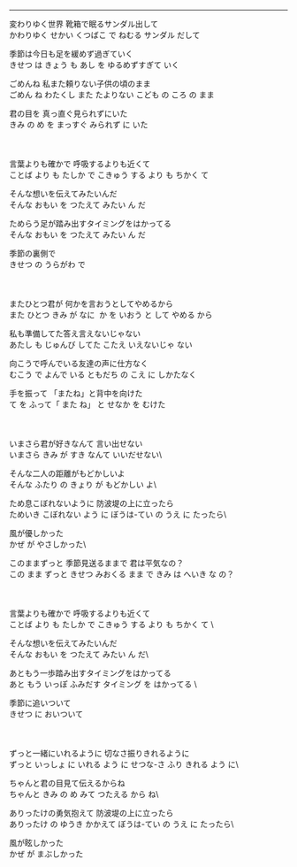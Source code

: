 
---

変わりゆく世界 靴箱で眠るサンダル出して\
かわりゆく せかい くつばこ で ねむる サンダル だして 

季節は今日も足を緩めず過ぎていく\
きせつ は きょう も あし を ゆるめずすぎて いく

ごめんね 私また頼りない子供の頃のまま\
ごめん ね わたくし また たよりない こども の ころ の まま 

君の目を 真っ直ぐ見られずにいた\
きみ の め を まっすぐ みられず に いた\
\
\
\
言葉よりも確かで 呼吸するよりも近くて\
ことば より も たしか で こきゅう する より も ちかく て

そんな想いを伝えてみたいんだ\
そんな おもい を つたえて みたい ん だ

ためらう足が踏み出すタイミングをはかってる\
そんな おもい を つたえて みたい ん だ

季節の裏側で\
きせつ の うらがわ で\
\
\
\
またひとつ君が 何かを言おうとしてやめるから\
また ひとつ きみ  が なに  か を いおう と して やめる から

私も準備してた答え言えないじゃない\
あたし も じゅんび してた こたえ いえないじゃ ない

向こうで呼んでいる友達の声に仕方なく\
むこう で よんで いる ともだち の こえ に しかたなく

手を振って 「またね」と背中を向けた\
て を ふって「 また ね」 と せなか を むけた\
\
\
\
いまさら君が好きなんて 言い出せない\
いまさら きみ が すき なんて いいだせない\

そんな二人の距離がもどかしいよ\
そんな ふたり の きょり が もどかしい よ\

ため息こぼれないように 防波堤の上に立ったら\
ためいき こぼれない よう に ぼうは-てい の うえ に たったら\

風が優しかった\
かぜ が やさしかった\

このままずっと 季節見送るままで 君は平気なの？\
この まま ずっと きせつ みおくる まま で きみ は へいき な の？ \
\
\
\
言葉よりも確かで 呼吸するよりも近くて\
ことば より も たしか で こきゅう する より も ちかく て \ 

そんな想いを伝えてみたいんだ\
そんな おもい を つたえて みたい ん だ\

あともう一歩踏み出すタイミングをはかってる\
あと もう いっぽ ふみだす タイミング を はかってる  \

季節に追いついて\
きせつ に おいついて\
\
\
\
ずっと一緒にいれるように 切なさ振りきれるように\
ずっと いっしょ に いれる よう に せつな-さ ふり きれる よう に\

ちゃんと君の目見て伝えるからね\
ちゃんと きみ の め みて つたえる から ね\

ありったけの勇気抱えて 防波堤の上に立ったら\
ありったけ の ゆうき かかえて ぼうは-てい の うえ に たったら\

風が眩しかった\
かぜ が まぶしかった